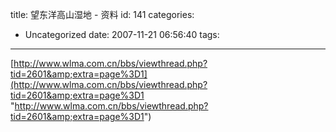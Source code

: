 title: 望东洋高山湿地 - 资料
id: 141
categories:
  - Uncategorized
date: 2007-11-21 06:56:40
tags:
---

<div id="msgcns!9697D6160EFEBC17!1554" class="bvMsg">

[http://www.wlma.com.cn/bbs/viewthread.php?tid=2601&amp;extra=page%3D1](http://www.wlma.com.cn/bbs/viewthread.php?tid=2601&amp;extra=page%3D1 "http://www.wlma.com.cn/bbs/viewthread.php?tid=2601&amp;extra=page%3D1")
</div>